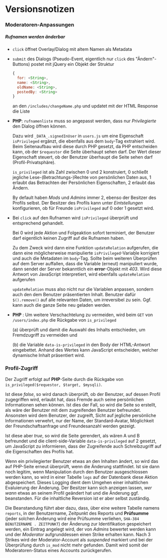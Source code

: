 # Versionsnotizen

### Moderatoren-Anpassungen

##### Rufnamen werden änderbar

*   `click` öffnet Overlay/Dialog mit altem Namen als Metadata

*   `submit` des Dialogs (Pseudo-Event, eigentlich nur `click` des "Ändern"-Buttons) postet mit jQuery ein Objekt der Struktur
    ```javascript
    {
      for: <String>,
      name: <String>,
      oldName: <String>,
      postedBy: <String>
    }
    ```
    an den `/includes/changeName.php` und updatet mit der HTML Response die Liste

*   **PHP**: `rufnamenliste` muss so angepasst werden, dass nur *Privilegierte* den Dialog öffnen können.

    Dazu wird `_DATA_.signedInUser` in `users.js` um eine Eigenschaft `isPrivileged` ergänzt, die ebenfalls aus dem `body`-Tag extrahiert wird. Beim Seitenaufbau wird diese durch PHP gesetzt, da PHP entscheiden kann, ob der `$requestor` die Seite überhaupt sehen darf. Der Wert dieser Eigenschaft steuert, ob der Benutzer überhaupt die Seite sehen darf (Profil-Privatsphäre).

    `is_privileged` ist als Zahl zwischen 0 und 2 konstruiert, 0 schließt jegliche Lese-(Betrachtungs-)Rechte von persönlichen Daten aus, 1 erlaubt das Betrachten der Persönlichen Eigenschaften, 2 erlaubt das Ändern.

    By default haben *Mods* und *Admins* immer 2, ebenso der Besitzer des Profils selbst. Der Besitzer des Profils kann unter *Eintstellungen* konfigurieren, ob für Freunde `isPrivileged` auf 0 oder 1 gesetzt wird.



*   Bei `click` auf den Rufnamen wird `isPrivileged` überprüft und entsprechend gehandelt.

    Bei 0 wird jede Aktion und Folgeaktion sofort terminiert, der Benutzer darf eigentlich keinen Zugriff auf die Rufnamen haben.

    Zu dem Zweck wird dann eine Funktion `updateRelation` aufgerufen, die dann eine möglicherweise manipulierte `isPrivileged`-Variable korrigiert und auch die Metadaten im `body`-Tag. Sollte beim weiteren Überprüfen auf dem Server auffallen, dass die Variable (erneut) manipuliert wurde, dann sendet der Server bekanntlich ein **error**-Objekt mit *403*. Wird diese Antwort von JavaScript interpretiert, wird ebenfalls `updateRelation` aufgerufen

    `updateRelation` muss also nicht nur die Variablen anpassen, sondern auch den dem Benutzer präsentierten Inhalt. Benutzer dafür `$().remove()` auf alle relevanten Daten, um irreversibel zu sein. Ggf. kann auch die ganze Seite neu geladen werden.

*   **PHP** : Um weitere Verschachtelung zu vermeiden, wird beim ``GET`` von `/users/index.php` die Rückgabe von `is_privileged`

    (a) überprüft und damit die Auswahl des Inhalts entschieden, um Fremdzugriff zu vermeiden und

    (b) die Variable `data-is-privileged` in den Body der HTML-Antwort eingebettet. Anhand des Wertes kann JavaScript entscheiden, welcher dynamische Inhalt präsentiert wird.

### Profil-Zugriff

Der Zugriff erfolgt auf **PHP**-Seite durch die Rückgabe von `is_privileged($requestor, $target, $mysqli)`.

Ist diese *false*, so wird danach überprüft, ob der Benutzer, auf dessen Profil zugegriffen wird, erlaubt hat, dass Fremde auch seine persönlichen Informationen sehen können. Ist dies der Fall, so wird die Seite so erstellt, als wäre der Benutzer mit dem zugreifenden Benutzer befreundet. Ansonsten
wird dem Benutzer, der zugreift, Sicht auf jegliche persönliche Informationen verwehrt, nur der Name, der Standard-Avatar, Möglichkeit der Freundschaftsanfrage und Freundesanzahl werden gezeigt.

Ist diese aber *true*, so wird die Seite gerendert, als wären A und B befreundet und die client-side-Variable `data-is-privileged` auf 2 gesetzt, um JavaScript zu informieren, dass der Zugreifende auch Schreibzugriff auf die Eigenschaften des Profils hat.

Wenn ein privilegierter Benutzer etwas an den Inhalten ändert, so wird das auf PHP-Seite erneut überprüft, wenn die Änderung stattfindet. Ist sie dann noch legitim, wenn Manipulation durch den Benutzer ausgeschlossen werden kann, so wird in einer Tabelle `logs` auf der Datenbank diese Aktion abgespeichert. Dieses Logging dient dem Umgehen einer inhaltlichen Evaluierung der Änderung.
Der Besitzer kann sich anzeigen lassen, *wer* *wann* etwas an seinem Profil geändert hat und die Änderung ggf. beanstanden. Für die inhaltliche Reversion ist er aber selbst zuständig.

Die Beanstandung führt aber dazu, dass, über eine weitere Tabelle namens `reports`, in der Benutzername, Zeitpunkt des Reports und **Prüfsumme** (jeder solchen Änderung wird eine Prüfsumme verliehen, `SHA-384 BENUTZERNAME . ZEITPUNKT`) der Änderung zur Identifikation gespeichert werden, ein Eintrag angelegt wird, der von *Admins* bewertet werden kann und der *Moderator* aufgrunddessen einen Strike erhalten kann. Nach 3 Strikes wird der Moderator-Account als *suspended* markiert und bei der Überprüfung durch `is_mod` nicht mehr gefunden. Damit wird somit der Moderatoren-Status eines Accounts zurückgerufen.
